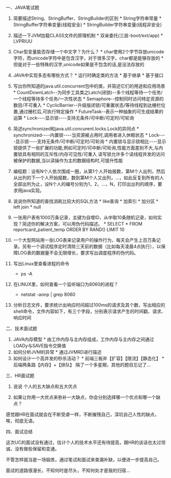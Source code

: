 一、JAVA笔试题

1.   简要描述String、StringBuffer、StringBuilder的区别
    * String字符串常量
    * StringBuffer字符串变量(线程安全)
    * StringBuilder字符串变量(线程非安全)
2.   描述一下JVM加载CLASS文件的原理机制
    * 双亲委托(三层-boot/ext/app)
    * LVPRIUU
3.   Char型变量能否存储一个中文字？为什么？
    * char使用2个字节存放unicode字符，而unicode字符中是包含汉字，对于很多汉字，char都是能够存放的
    * 但是对于一些特殊的汉字,unicode如果是不包含的话,是没法存放的
4.   JAVA中实现多态有哪些方式？
    * 运行时确定类的方法
    * 基于继承
    * 基于接口
5.   写出你所知道的java.util.concurrent包中的类，并简述它们的用途和应用场景
    * CountDownLatch--为同步工具类之Latch(闭锁)--多个线程等待一个任务/一个线程等待多个任务/一次性状态
    * Semaphore--控制同时访问特定资源的数目/不可重入
    * CyclicBarrier--升级版闭锁/可重置状态/等待线程到达栅栏位置,通过栅栏后,可执行特定操作
    * FutureTask--表示一种抽象的可生成结果的运算
    * Lock----显示锁----支持无条件/可中断/可定时/可轮询
6.   简述synchronized和java.util.concurent.locks.Lock的异同点
    * synchronized----内置锁----当资源被占用时,调用者进入休眠状态
    * Lock----显示锁----支持无条件/可中断/可定时/可轮询
    * 内置锁与显示锁相比----显示锁提供了一些扩展的功能,例如可定时/可中断/可轮询,性能方面差别不大,与内置锁具有相同的互斥性/内存可见性/可重入
      读写锁允许多个读线程并发的访问被保护的数据,当以读操作为主的数据结构时,可提升性能
7.   编程题：设有N个人依次围成一圈，从第1个人开始报数，第M个人出列，然后从出列的下一个人开始报数，数到第M个人又出列，...，如此反复到所有的人全部出列为止，设N个人的编号分别为1，2，...，N，打印出出列的顺序，要求用java实现。

8.   说说你所知道的查找消耗比较大的SQL方法
    * like查询
    * 加索引
    * 加分区
    * left join 
    * null
9.   一张用户表有1000万条记录，主键为自增ID，从中取10条随机记录，如何实现？简述你的解决方案，可以用伪代码描述。
    * SELECT * FROM reportcard_patient_temp ORDER BY RAND() LIMIT 10
10. 一个大型网站用一张LOG表来记录用户的操作行为，每天会产生上百万条记录。另有一个调试程序定时清除三天前的数据（比如每天凌晨4点执行），以保障LOG表的数据量不会无限增长，要求写出调度程序的伪代码。
    
11. 写出Linux里查看进程的命令
    * ps -A
12. 在LINUX里，如何查看一个监听端口为8060的进程？
    * netstat -aonp | grep 8060
13. 分析日志文件，要求统计出响应时间超过100ms的请求及其个数，写出相应的shell命令，文件内容如下，有三个字段，分别表示请求产生的时间戳、请求、响应时间


二、技术面试题
1.   JAVA内存模型
    * 由工作内存与主内存组成，工作内存与主内存之间通过LOADy与SAVE指令交换值
2.   如何分析JVM的异常
    * 通过JVMRD进行描述
3.   如何设计一个高并发的秒杀活动？
    * 前端三板斧【扩容】【限流】【静态化】
    * 后端两条路【内存】+【排队】
隔了一个多星期，其他的题目忘记了...

三、HR面试题

1.   说说 个人的五大缺点和五大优点

2.   如果让你用一大优点来弥补一大缺点，你会分别选择哪一个优点和哪一个缺点？

感觉跟HR在面试就会在不断受虐一样，不断摧残自己，深坑自己人性的缺点，唉，彻底无语。

四、面试总结

这次UC的面试没有通过，估计个人的技术水平还有待提高，跟HR的谈话也太过坦诚，没有做些保留和变通。

不管怎样就当是一场锻炼，通过笔试和面试来查漏补缺，以便进一步提高自己。

面试的道路很漫长，不知何时是尽头，不知何处才是我的归宿...